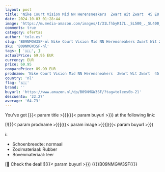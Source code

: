 ```yaml
---
layout: post
title: 'Nike Court Vision Mid NN Herensneakers  Zwart Wit Zwart  45 EU'
date: 2024-10-03 01:28:44
image: 'https://m.media-amazon.com/images/I/31LfhbyK17L._SL500_._SL400_.jpg'
comments: true
category: ofertas
author: 'tole.es'
slug: 'B09NMGW3SF-nl Nike Court Vision Mid NN Herensneakers Zwart Wit Zwart 45 EU'
sku: 'B09NMGW3SF-nl'
tags: [ '🇳🇱', ]
actualPrice: 69.95 EUR
currency: EUR
price: 69.95
comparePrice: 89.99 EUR
prodname: 'Nike Court Vision Mid NN Herensneakers  Zwart Wit Zwart  45 EU'
country: 'nl'
flag: '🇳🇱'
brand: ''
buyurl: 'https://www.amazon.nl/dp/B09NMGW3SF/?tag=tolees0b-21'
descuento: '22.27'
average: '64.73'
---
```


You've got [{{< param title >}}]({{< param buyurl >}}) at the following link:

[![{{< param prodname >}}]({{< param image >}})]({{< param buyurl >}})

ℹ️:

- Schoenbreedte: normaal
- Zoolmateriaal: Rubber
- Bovenmateriaal: leer

[🛒 Check the deal!!]({{< param buyurl >}})
{{<world>}}B09NMGW3SF{{</world>}}
